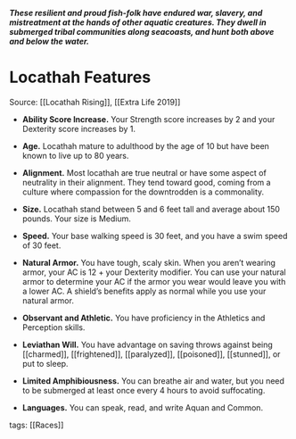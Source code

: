 _**These resilient and proud fish-folk have endured war, slavery, and mistreatment at the hands of other aquatic creatures. They dwell in submerged tribal communities along seacoasts, and hunt both above and below the water.**_

# Locathah Features

Source: [[Locathah Rising]], [[Extra Life 2019]]

-   **Ability Score Increase.** Your Strength score increases by 2 and your Dexterity score increases by 1.

-   **Age.** Locathah mature to adulthood by the age of 10 but have been known to live up to 80 years.

-   **Alignment.** Most locathah are true neutral or have some aspect of neutrality in their alignment. They tend toward good, coming from a culture where compassion for the downtrodden is a commonality.

-   **Size.** Locathah stand between 5 and 6 feet tall and average about 150 pounds. Your size is Medium.

-   **Speed.** Your base walking speed is 30 feet, and you have a swim speed of 30 feet.

-   **Natural Armor.** You have tough, scaly skin. When you aren’t wearing armor, your AC is 12 + your Dexterity modifier. You can use your natural armor to determine your AC if the armor you wear would leave you with a lower AC. A shield’s benefits apply as normal while you use your natural armor.

-   **Observant and Athletic.** You have proficiency in the Athletics and Perception skills.

-   **Leviathan Will.** You have advantage on saving throws against being [[charmed]], [[frightened]], [[paralyzed]], [[poisoned]], [[stunned]], or put to sleep.

-   **Limited Amphibiousness.** You can breathe air and water, but you need to be submerged at least once every 4 hours to avoid suffocating.

-   **Languages.** You can speak, read, and write Aquan and Common.

tags: [[Races]]